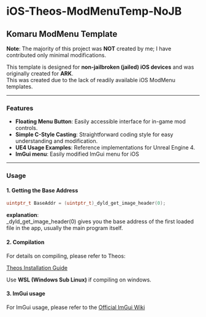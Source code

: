# iOS-Theos-ModMenuTemp-NoJB

## Komaru ModMenu Template
**Note**: The majority of this project was **NOT** created by me; I have contributed only minimal modifications.

This template is designed for **non-jailbroken (jailed) iOS devices** and was originally created for **ARK**.  
This was created due to the lack of readily available iOS ModMenu templates.

---

### Features
- **Floating Menu Button**: Easily accessible interface for in-game mod controls.
- **Simple C-Style Casting**: Straightforward coding style for easy understanding and modification.
- **UE4 Usage Examples**: Reference implementations for Unreal Engine 4.
- **ImGui menu**: Easily modified ImGui menu for iOS

---

### Usage

#### 1. Getting the Base Address

```cpp
uintptr_t BaseAddr = (uintptr_t)_dyld_get_image_header(0);
```

**explanation**:  
_dyld_get_image_header(0) gives you the base address of the first loaded file in the app, usually the main program itself.

#### 2. Compilation
For details on compiling, please refer to Theos:

[Theos Installation Guide](https://theos.dev/docs/installation)  

Use **WSL (Windows Sub Linux)** if compiling on windows.  

#### 3. ImGui usage
For ImGui usage, please refer to the
[Official ImGui Wiki](https://github.com/ocornut/imgui/wiki)
